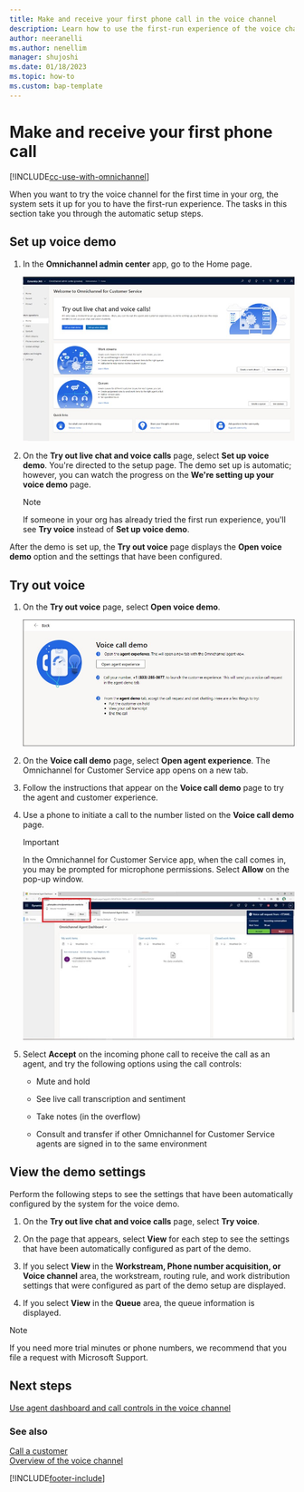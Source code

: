 ```yaml
---
title: Make and receive your first phone call in the voice channel
description: Learn how to use the first-run experience of the voice channel in Omnichannel for Customer Service.
author: neeranelli
ms.author: nenellim
manager: shujoshi
ms.date: 01/18/2023
ms.topic: how-to
ms.custom: bap-template
---
```



# Make and receive your first phone call

[!INCLUDE[cc-use-with-omnichannel](../includes/cc-use-with-omnichannel.md)]

When you want to try the voice channel for the first time in your org, the system sets it up for you to have the first-run experience. The tasks in this section take you through the automatic setup steps.


## Set up voice demo

1. In the **Omnichannel admin center** app, go to the Home page.

    ![Omnichannel admin center home page.](media/image9.png "Omnichannel admin center home page.")

1. On the **Try out live chat and voice calls** page, select **Set up voice demo**. You're directed to the setup page. The demo set up is automatic; however, you can watch the progress on the **We're setting up your voice demo** page.

    > [!Note]
    > If someone in your org has already tried the first run experience, you'll see **Try voice** instead of **Set up voice demo**.


After the demo is set up, the **Try out voice** page displays the **Open voice demo** option and the settings that have been configured.


## Try out voice

1. On the **Try out voice** page, select **Open voice demo**.

    ![Voice call demo.](media/image12.png)

1. On the **Voice call demo** page, select **Open agent experience**. The Omnichannel for Customer Service app opens on a new tab.

2. Follow the instructions that appear on the **Voice call demo** page to try the agent and customer experience.

3. Use a phone to initiate a call to the number listed on the **Voice call demo** page.

    > [!IMPORTANT]
    > In the Omnichannel for Customer Service app, when the call comes in, you may be prompted for microphone permissions. Select **Allow** on the pop-up window.

    ![Allow browser to use microphone.](media/image13.png)

1. Select **Accept** on the incoming phone call to receive the call as an agent, and try the following options using the call controls:

    - Mute and hold

    - See live call transcription and sentiment

    - Take notes (in the overflow)

    - Consult and transfer if other Omnichannel for Customer Service agents are signed in to the same environment

## View the demo settings

Perform the following steps to see the settings that have been automatically configured by the system for the voice demo.

1. On the **Try out live chat and voice calls** page, select **Try voice**.

2. On the page that appears, select **View** for each step to see the settings that have been automatically configured as part of the demo.

3. If you select **View** in the **Workstream, Phone number acquisition, or Voice channel** area, the workstream, routing rule, and work distribution settings that were configured as part of the demo setup are displayed.

4. If you select **View** in the **Queue** area, the queue information is displayed.

> [!NOTE]
> If you need more trial minutes or phone numbers, we recommend that you file a request with Microsoft Support.

## Next steps
[Use agent dashboard and call controls in the voice channel](voice-channel-agent-experience.md)  


### See also

[Call a customer](voice-channel-call-customer.md)  
[Overview of the voice channel](voice-channel.md)  



[!INCLUDE[footer-include](../includes/footer-banner.md)]

